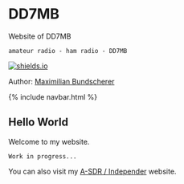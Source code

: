 # DD7MB

Website of DD7MB

`amateur radio - ham radio - DD7MB`

[![shields.io](https://img.shields.io/badge/license-Apache2-blue.svg)](http://www.apache.org/licenses/LICENSE-2.0.txt)

Author: [Maximilian Bundscherer](https://bundscherer-online.de)

{% include navbar.html %}

## Hello World

Welcome to my website.

```
Work in progress...
```

You can also visit my [A-SDR / Independer](https://a-sdr.org) website.
